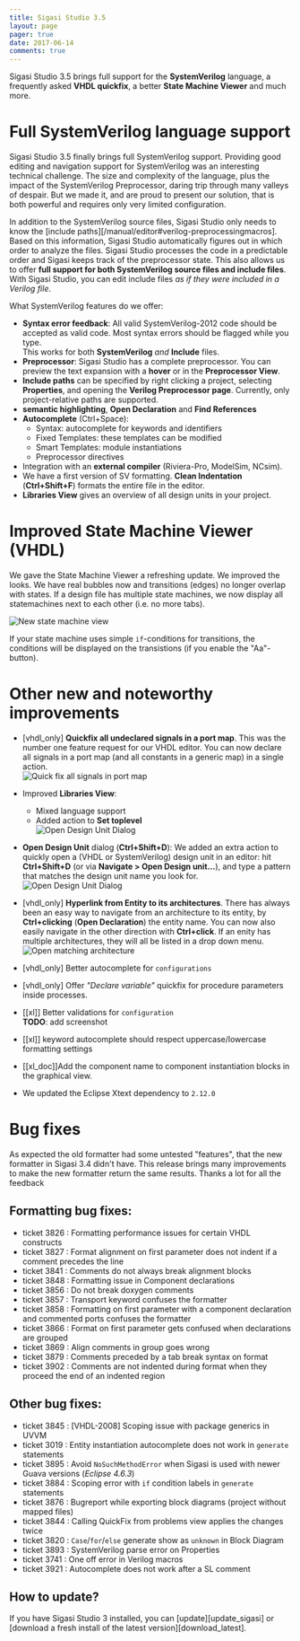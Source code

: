 ```yaml
---
title: Sigasi Studio 3.5
layout: page
pager: true
date: 2017-06-14
comments: true
---
```

Sigasi Studio 3.5 brings full support for the **SystemVerilog** language, a frequently asked **VHDL quickfix**, a better **State Machine Viewer** and much more.

# Full SystemVerilog language support

Sigasi Studio 3.5 finally brings full SystemVerilog support. Providing good editing and navigation support for SystemVerilog was an interesting technical challenge. The size and complexity of the language, plus the impact of the SystemVerilog Preprocessor, daring trip through many valleys of despair. But we made it, and are proud to present our solution, that is both powerful and requires only very limited configuration.

In addition to the SystemVerilog source files, Sigasi Studio only needs to know the [include paths][/manual/editor#verilog-preprocessingmacros]. Based on this information, Sigasi Studio automatically figures out in which order to analyze the files.
Sigasi Studio processes the code in a predictable order and Sigasi keeps track of the preprocessor state. This also allows us to offer **full support for both SystemVerilog source files and include files**. With Sigasi Studio, you can edit include files _as if they were included in a Verilog file_. 

What SystemVerilog features do we offer:

* **Syntax error feedback**: All valid SystemVerilog-2012 code should be accepted as valid code. Most syntax errors should be flagged while you type.  
   This works for both **SystemVerilog** _and_ **Include** files.
* **Preprocessor**: Sigasi Studio has a complete preprocessor. You can preview the text expansion with a **hover** or in the **Preprocessor View**.
* **Include paths** can be specified by right clicking a project, selecting **Properties**, and opening the **Verilog Preprocessor page**. Currently, only project-relative paths are supported.
* **semantic highlighting**, **Open Declaration** and **Find References**
* **Autocomplete** (Ctrl+Space):
    * Syntax: autocomplete for keywords and identifiers
    * Fixed Templates: these templates can be modified
    * Smart Templates: module instantiations
    * Preprocessor directives
* Integration with an **external compiler** (Riviera-Pro, ModelSim, NCsim).
* We have a first version of SV formatting. **Clean Indentation** (**Ctrl+Shift+F**) formats the entire file in the editor.
* **Libraries View** gives an overview of all design units in your project.

# Improved State Machine Viewer (VHDL)

We gave the State Machine Viewer a refreshing update. We improved the looks. We have real bubbles now and transitions (edges) no longer overlap with states.
If a design file has multiple state machines, we now display all statemachines next to each other (i.e. no more tabs).

![New state machine view](3.5/new-statemachines.png)

If your state machine uses simple `if`-conditions for transitions, the conditions will be displayed on the transistions (if you enable the "Aa"-button).

# Other new and noteworthy improvements

* [vhdl_only] **Quickfix all undeclared signals in a port map**. This was the number one feature request for our VHDL editor. You can now declare all signals in a port map (and all constants in a generic map) in a single action.  
![Quick fix all signals in port map](3.5/quick-fix-all-signals-in-port-map.png)

* Improved **Libraries View**:
    - Mixed language support
    - Added action to **Set toplevel**  
      ![Open Design Unit Dialog](3.5/libraries-view-set-toplevel.png)

* **Open Design Unit** dialog (**Ctrl+Shift+D**): We added an extra action to quickly open a (VHDL or SystemVerilog) design unit in an editor: hit **Ctrl+Shift+D** (or via **Navigate > Open Design unit...**), and type a pattern that matches the design unit name you look for.  
![Open Design Unit Dialog](3.5/open-design-unit.png)

* [vhdl_only] **Hyperlink from Entity to its architectures**. There has always been an easy way to navigate from an architecture to its entity, by **Ctrl+clicking** (**Open Declaration**) the entity name. You can now also easily navigate in the other direction with **Ctrl+click**. If an enity has multiple architectures, they will all be listed in a drop down menu.  
![Open matching architecture](3.5/open-matching-architecture.png)

* [vhdl_only] Better autocomplete for `configurations`
* [vhdl_only] Offer *"Declare variable"* quickfix for procedure parameters inside processes.
*  \[[xl]] Better validations for `configuration`  
   **TODO**: add screenshot

* \[[xl]] keyword autocomplete should respect uppercase/lowercase formatting settings
* \[[xl_doc]]Add the component name to component instantiation blocks in the graphical view.
* We updated the Eclipse Xtext dependency to `2.12.0`


# Bug fixes

As expected the old formatter had some untested "features", that the new formatter in Sigasi 3.4 didn't have.
This release brings many improvements to make the new formatter return the same results. Thanks a lot for all the feedback

## Formatting bug fixes:

- ticket 3826 : Formatting performance issues for certain VHDL constructs
- ticket 3827 : Format alignment on first parameter does not indent if a comment precedes the line
- ticket 3841 : Comments do not always break alignment blocks
- ticket 3848 : Formatting issue in Component declarations
- ticket 3856 : Do not break doxygen comments
- ticket 3857 : Transport keyword confuses the formatter
- ticket 3858 : Formatting on first parameter with a component declaration and commented ports confuses the formatter
- ticket 3866 : Format on first parameter gets confused when declarations are grouped
- ticket 3869 : Align comments in group goes wrong
- ticket 3879 : Comments preceded by a tab break syntax on format
- ticket 3902 : Comments are not indented during format when they proceed the end of an indented region

## Other bug fixes:

- ticket 3845 : \[VHDL-2008] Scoping issue with package generics in UVVM 
- ticket 3019 : Entity instantiation autocomplete does not work in `generate` statements
- ticket 3895 : Avoid `NoSuchMethodError` when Sigasi is used with newer Guava versions (*Eclipse 4.6.3*)
- ticket 3884 : Scoping error with `if` condition labels in `generate` statements
- ticket 3876 : Bugreport while exporting block diagrams (project without mapped files)
- ticket 3844 : Calling QuickFix from problems view applies the changes twice
- ticket 3820 : `Case`/`for`/`else` generate show as `unknown` in Block Diagram
- ticket 3893 : SystemVerilog parse error on Properties
- ticket 3741 : One off error in Verilog macros
- ticket 3921 : Autocomplete does not work after a SL comment

## How to update?

If you have Sigasi Studio 3 installed, you can [update][update_sigasi] or [download a fresh install of the latest version][download_latest].
